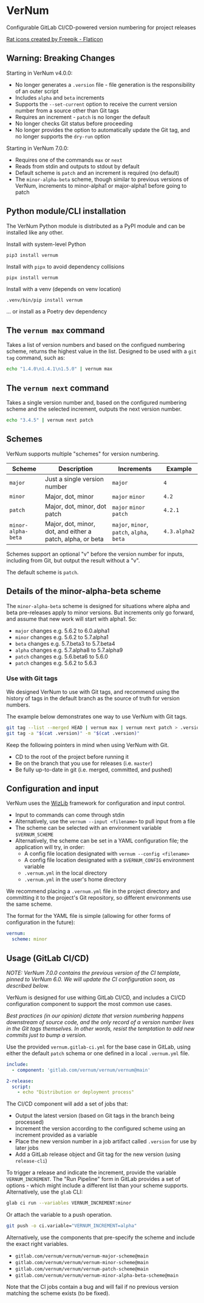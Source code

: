# VerNum

Configurable GitLab CI/CD-powered version numbering for project releases

<a href="https://www.flaticon.com/free-icons/rat" title="rat icons">Rat icons created by Freepik - Flaticon</a>

## Warning: Breaking Changes

Starting in VerNum v4.0.0:

- No longer generates a `.version` file - file generation is the responsibility of an outer script
- Includes `alpha` and `beta` increments
- Supports the `--set-current` option to receive the current version number from a source other than Git tags
- Requires an increment - `patch` is no longer the default
- No longer checks Git status before proceeding
- No longer provides the option to automatically update the Git tag, and no longer supports the `dry-run` option

Starting in VerNum 7.0.0:

- Requires one of the commands `max` or `next`
- Reads from stdin and outputs to stdout by default
- Default scheme is `patch` and an increment is required (no default)
- The `minor-alpha-beta` scheme, though similar to previous versions of VerNum, increments to minor-alpha1 or major-alpha1 before going to patch

## Python module/CLI installation

The VerNum Python module is distributed as a PyPI module and can be installed like any other.

Install with system-level Python

```
pip3 install vernum
```

Install with `pipx` to avoid dependency collisions

```
pipx install vernum
```

Install with a venv (depends on venv location)

```
.venv/bin/pip install vernum
```

... or install as a Poetry dev dependency


## The `vernum max` command

Takes a list of version numbers and based on the configued numbering scheme, returns the highest value in the list. Designed to be used with a `git tag` command, such as:

```bash
echo "1.4.0\n1.4.1\n1.5.0" | vernum max
```

## The `vernum next` command

Takes a single version number and, based on the configured numbering scheme and the selected increment, outputs the next version number.

```bash
echo "3.4.5" | vernum next patch
```

## Schemes

VerNum supports multiple "schemes" for version numbering.

| Scheme | Description | Increments | Example |
| --- | --- | ---| --- |
| `major` | Just a single version number | `major` | `4` |
| `minor` | Major, dot, minor | `major` `minor` | `4.2` |
| `patch` | Major, dot, minor, dot patch | `major` `minor` `patch` | `4.2.1` |
| `minor-alpha-beta` | Major, dot, minor, dot, and either a patch, alpha, or beta | `major`, `minor`, `patch`, `alpha`, `beta` | `4.3.alpha2` |

Schemes support an optional "v" before the version number for inputs, including from Git, but output the result without a "v".

The default scheme is `patch`.

## Details of the minor-alpha-beta scheme

The `minor-alpha-beta` scheme is designed for situations where alpha and beta pre-releases apply to minor versions. But increments only go forward, and assume that new work will start with alpha1. So:

- `major` changes e.g. 5.6.2 to 6.0.alpha1
- `minor` changes e.g. 5.6.2 to 5.7.alpha1
- `beta` changes e.g. 5.7.beta3 to 5.7.beta4
- `alpha` changes e.g. 5.7.alpha8 to 5.7.alpha9
- `patch` changes e.g. 5.6.beta6 to 5.6.0
- `patch` changes e.g. 5.6.2 to 5.6.3


### Use with Git tags

We designed VerNum to use with Git tags, and recommend using the history of tags in the default branch as the  source of truth for version numbers.

The example below demonstrates one way to use VerNum with Git tags.

```bash
git tag --list --merged HEAD | vernum max | vernum next patch > .version
git tag -a "$(cat .version)" -m "$(cat .version)"
```

Keep the following pointers in mind when using VerNum with Git.

- CD to the root of the project before running it
- Be on the branch that you use for releases (i.e. `master`)
- Be fully up-to-date in git (i.e. merged, committed, and pushed)


## Configuration and input

VerNum uses the [WizLib](https://gitlab.com/steampunk-wizard/projects/wizlib) framework for configuration and input control.

- Input to commands can come through stdin
- Alternatively, use the `vernum --input <filename>` to pull input from a file
- The scheme can be selected with an environment variable `$VERNUM_SCHEME`
- Alternatively, the scheme can be set in a YAML configuration file; the application will try, in order:
  - A config file location designated with `vernum --config <filename>`
  - A config file location designated with a `$VERNUM_CONFIG` environment variable
  - `.vernum.yml` in the local directory
  - `.vernum.yml` in the user's home directory

We recommend placing a `.vernum.yml` file in the project directory and committing it to the project's Git repository, so different environments use the same scheme.

The format for the YAML file is simple (allowing for other forms of configuration in the future):

```yaml
vernum:
  scheme: minor
```

## Usage (GitLab CI/CD)

_NOTE: VerNum 7.0.0 contains the previous version of the CI template, pinned to VerNum 6.0. We will update the CI configuration soon, as described below._

VerNum is designed for use withing GitLab CI/CD, and includes a CI/CD configuration component to support the most common use cases.

_*Best practices (in our opinion) dictate that version numbering happens downstream of source code, and the only record of a version number lives in the Git tags themselves. In other words, resist the temptation to add new commits just to bump a version.*_

Use the provided `vernum.gitlab-ci.yml` for the base case in GitLab, using either the default `patch` schema or one defined in a local `.vernum.yml` file.

```yaml
include:
  - component: 'gitlab.com/vernum/vernum/vernum@main'

2-release:
  script:
    - echo "Distribution or deployment process"
```

The CI/CD component will add a set of jobs that:

- Output the latest version (based on Git tags in the branch being processed)
- Increment the version according to the configured scheme using an increment provided as a variable
- Place the new version number in a job artifact called `.version` for use by later jobs
- Add a GitLab release object and Git tag for the new version (using `release-cli`)

To trigger a release and indicate the increment, provide the variable `VERNUM_INCREMENT`. The "Run Pipeline" form in GitLab provides a set of options - which might include a different list than your scheme supports. Alternatively, use the `glab` CLI:

```bash
glab ci run --variables VERNUM_INCREMENT:minor
```

Or attach the variable to a push operation.

```bash
git push -o ci.variable="VERNUM_INCREMENT=alpha"
```

Alternatively, use the components that pre-specify the scheme and include the exact right variables.

- `gitlab.com/vernum/vernum/vernum-major-scheme@main`
- `gitlab.com/vernum/vernum/vernum-minor-scheme@main`
- `gitlab.com/vernum/vernum/vernum-patch-scheme@main`
- `gitlab.com/vernum/vernum/vernum-minor-alpha-beta-scheme@main`

Note that the CI jobs contain a bug and will fail if no previous version matching the scheme exists (to be fixed).